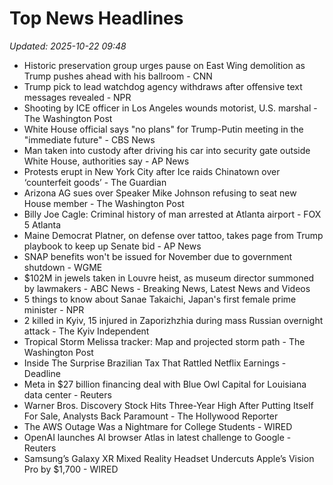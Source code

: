 # Top News Headlines

_Updated: 2025-10-22 09:48_

- Historic preservation group urges pause on East Wing demolition as Trump pushes ahead with his ballroom - CNN
- Trump pick to lead watchdog agency withdraws after offensive text messages revealed - NPR
- Shooting by ICE officer in Los Angeles wounds motorist, U.S. marshal - The Washington Post
- White House official says "no plans" for Trump-Putin meeting in the "immediate future" - CBS News
- Man taken into custody after driving his car into security gate outside White House, authorities say - AP News
- Protests erupt in New York City after Ice raids Chinatown over ‘counterfeit goods’ - The Guardian
- Arizona AG sues over Speaker Mike Johnson refusing to seat new House member - The Washington Post
- Billy Joe Cagle: Criminal history of man arrested at Atlanta airport - FOX 5 Atlanta
- Maine Democrat Platner, on defense over tattoo, takes page from Trump playbook to keep up Senate bid - AP News
- SNAP benefits won't be issued for November due to government shutdown - WGME
- $102M in jewels taken in Louvre heist, as museum director summoned by lawmakers - ABC News - Breaking News, Latest News and Videos
- 5 things to know about Sanae Takaichi, Japan's first female prime minister - NPR
- 2 killed in Kyiv, 15 injured in Zaporizhzhia during mass Russian overnight attack - The Kyiv Independent
- Tropical Storm Melissa tracker: Map and projected storm path - The Washington Post
- Inside The Surprise Brazilian Tax That Rattled Netflix Earnings - Deadline
- Meta in $27 billion financing deal with Blue Owl Capital for Louisiana data center - Reuters
- Warner Bros. Discovery Stock Hits Three-Year High After Putting Itself For Sale, Analysts Back Paramount - The Hollywood Reporter
- The AWS Outage Was a Nightmare for College Students - WIRED
- OpenAI launches AI browser Atlas in latest challenge to Google - Reuters
- Samsung’s Galaxy XR Mixed Reality Headset Undercuts Apple’s Vision Pro by $1,700 - WIRED